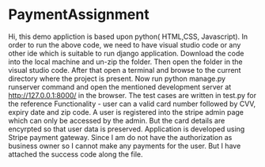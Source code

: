 # PaymentAssignment

Hi, this demo appliction is based upon python( HTML,CSS, Javascript).
In order to run the above code, we need to have visual studio code or any other ide which is suitable to run django application.
Download the code into the local machine and un-zip the folder.
Then open the folder in the visual studio code.
After that open a terminal and browse to the current directory where the project is present.
Now run python manage.py runserver command and open the mentioned development server at http://127.0.0.1:8000/ in the browser.
The test cases are written in test.py for the reference 
Functionality - user can a valid card number followed by CVV, expiry date and zip code.
A user is registered into the stripe admin page which can only be accessed by the admin. But the card details are encyrpted so that user data is preserved.
Application is developed using Stripe payment gateway.
Since I am do not have the authorization as business owner so I cannot make any payments for the user. But I have attached the success code along the file.
